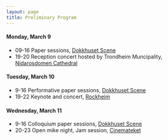 ```yaml
---
layout: page
title: Preliminary Program
---
```



 
#### Monday, March 9
* 09-16 Paper sessions, [Dokkhuset Scene](https://dokkhuset.no/) 
* 19-20 Reception concert hosted by Trondheim Muncipality, [Nidarosdomen Cathedral](https://www.nidarosdomen.no/en/)   
 
#### Tuesday, March 10
* 9-16 Performative paper sessions, [Dokkhuset Scene](https://dokkhuset.no/) 
* 19-22 Keynote and concert, [Rockheim](https://rockheim.no/en/about-rockheim)   
 
#### Wednesday, March 11
* 9-16 Colloquium paper sessions, [Dokkhuset Scene](https://dokkhuset.no/)
* 20-23 Open mike night, Jam session, [Cinemateket](http://www.cinemateket-trondheim.no/)   
